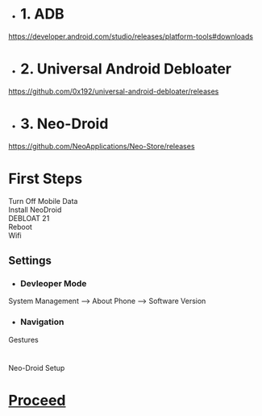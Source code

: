 - # 1. ADB
https://developer.android.com/studio/releases/platform-tools#downloads

- # 2. Universal Android Debloater
https://github.com/0x192/universal-android-debloater/releases

- # 3. Neo-Droid
https://github.com/NeoApplications/Neo-Store/releases

# First Steps

Turn Off Mobile Data<br>
Install NeoDroid<br>
DEBLOAT 21<br>
Reboot<br>
Wifi<br>

## Settings

- ### Devleoper Mode

System Management --> About Phone --> Software Version

- ### Navigation

Gestures
# 

Neo-Droid Setup<br>

# [Proceed](https://github.com/hookstdev/OmniGuides/blob/omni/Software/Android.md)
